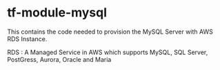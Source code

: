 # tf-module-mysql

This contains the code needed to provision the MySQL Server with AWS RDS Instance.

RDS : A Managed Service in AWS which supports MySQL, SQL Server, PostGress, Aurora, Oracle and Maria